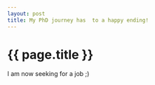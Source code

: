 ```yaml
---
layout: post
title: My PhD journey has  to a happy ending!
---
```


# {{ page.title }}

I am now seeking for a job ;)